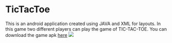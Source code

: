 # TicTacToe
This is an android application created using JAVA and XML for layouts.
In this game two different players can play the game of TIC-TAC-TOE. 
You can download the game apk [here](https://github.com/saikrishna13032000/TicTacToe/blob/master/app-debug.apk)
![](https://github.com/saikrishna13032000/TicTacToe/blob/master/images/image2.jpeg)
